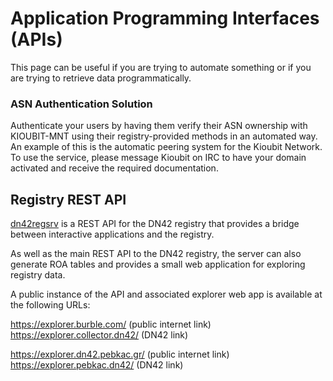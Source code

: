 # Application Programming Interfaces (APIs)
This page can be useful if you are trying to automate something or if you are trying to retrieve data programmatically.

### ASN Authentication Solution
Authenticate your users by having them verify their ASN ownership with KIOUBIT-MNT using their registry-provided methods in an automated way. An example of this is the automatic peering system for the Kioubit Network.
To use the service, please message Kioubit on IRC to have your domain activated and receive the required documentation.

## Registry REST API

[dn42regsrv](https://git.dn42.us/burble/dn42regsrv) is a REST API for the DN42 registry that provides a bridge between interactive applications and the registry.

As well as the main REST API to the DN42 registry, the server can also generate ROA tables and provides a small web application for exploring registry data.

A public instance of the API and associated explorer web app is available at the following URLs:

https://explorer.burble.com/ (public internet link)  
https://explorer.collector.dn42/ (DN42 link)

https://explorer.dn42.pebkac.gr/ (public internet link)  
https://explorer.pebkac.dn42/ (DN42 link)